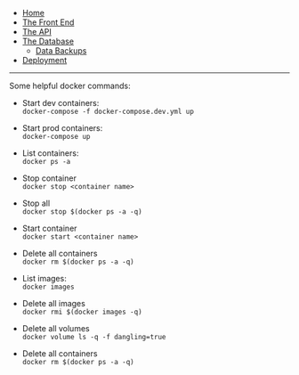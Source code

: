 - [Home](/)
- [The Front End](the-front-end.md)
- [The API](the-api.md)
- [The Database](the-database.md)
    - [Data Backups](backups.md)
- [Deployment](deployment.md)

---

 Some helpful docker commands:


 - Start dev containers: <br />`docker-compose -f docker-compose.dev.yml up`
 - Start prod containers: <br />`docker-compose up`


 - List containers: <br />`docker ps -a`
 - Stop container <br />`docker stop <container name>`
 - Stop all <br />`docker stop $(docker ps -a -q)`
 - Start container <br />`docker start <container name>`
 - Delete all containers <br />`docker rm $(docker ps -a -q)`


 - List images: <br />`docker images`
 - Delete all images <br />`docker rmi $(docker images -q)`
 - Delete all volumes <br />`docker volume ls -q -f dangling=true`
 - Delete all containers <br />`docker rm $(docker ps -a -q)`

